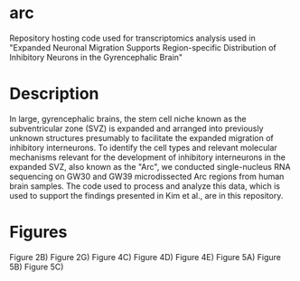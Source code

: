 # arc
Repository hosting code used for transcriptomics analysis used in "Expanded Neuronal Migration Supports Region-specific Distribution of Inhibitory Neurons in the Gyrencephalic Brain"

# Description
In large, gyrencephalic brains, the stem cell niche known as the subventricular zone (SVZ) is expanded and arranged into previously unknown structures presumably to facilitate the expanded migration of inhibitory interneurons. To identify the cell types and relevant molecular mechanisms relevant for the development of inhibitory interneurons in the expanded SVZ, also known as the "Arc", we conducted single-nucleus RNA sequencing on GW30 and GW39 microdissected Arc regions from human brain samples. The code used to process and analyze this data, which is used to support the findings presented in Kim et al., are in this repository.

# Figures
Figure 2B) 
Figure 2G)
Figure 4C)
Figure 4D)
Figure 4E)
Figure 5A)
Figure 5B)
Figure 5C)
